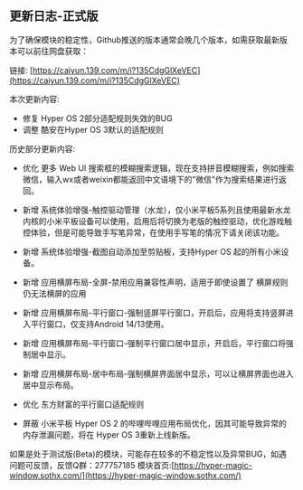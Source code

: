## 更新日志-正式版

为了确保模块的稳定性，Github推送的版本通常会晚几个版本，如需获取最新版本可以前往网盘获取：

链接: [https://caiyun.139.com/m/i?135CdgGlXeVEC](https://caiyun.139.com/m/i?135CdgGlXeVEC)


本次更新内容:

- 修复 Hyper OS 2部分适配规则失效的BUG
- 调整 酷安在Hyper OS 3默认的适配规则


历史部分更新内容:

- 优化 更多 Web UI 搜索框的模糊搜索逻辑，现在支持拼音模糊搜索，例如搜索微信，输入wx或者weixin都能返回中文语境下的"微信"作为搜索结果进行返回。

- 新增 系统体验增强-触控驱动管理（水龙），仅小米平板5系列且使用最新水龙内核的小米平板设备可以使用，启用后将切换为老版的触控驱动，优化游戏触控体验，但是可能导致手写笔异常，在使用手写笔的情况下请关闭该功能。

- 新增 系统体验增强-截图自动添加至剪贴板，支持Hyper OS 起的所有小米设备。

- 新增 应用横屏布局-全屏-禁用应用兼容性声明，适用于即使设置了 横屏规则 仍无法横屏的应用

- 新增 应用横屏布局-平行窗口-强制竖屏平行窗口，开启后，应用将支持竖屏进入平行窗口，仅支持Android 14/13使用。

- 新增 应用横屏布局-平行窗口-强制平行窗口居中显示，开启后，平行窗口将强制居中显示。

- 新增 应用横屏布局-居中布局-强制横屏界面居中显示，可以让横屏界面也进入居中显示布局。

- 优化 东方财富的平行窗口适配规则

- 屏蔽 小米平板 Hyper OS 2 的哔哩哔哩应用布局优化，因其可能导致异常的内存泄漏问题，将在 Hyper OS 3重新上线新版。

如果是处于测试版(Beta)的模块，可能存在较多的不稳定性以及异常BUG，如遇问题可反馈，反馈Q群：277757185
模块首页:[https://hyper-magic-window.sothx.com/](https://hyper-magic-window.sothx.com/)
